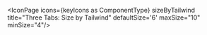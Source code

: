 <script lang="ts">
  import type { ComponentType } from 'svelte';
  import { IconPage, filterIconsByKeyword } from 'runes-webkit'
  import * as icons from '$lib'

  const keywordsToInclude = 'Outline';
  const keyIcons = filterIconsByKeyword(icons, keywordsToInclude);
</script>

<IconPage icons={keyIcons as ComponentType} sizeByTailwind title="Three Tabs: Size by Tailwind" defaultSize='6' maxSize="10" minSize="4"/>